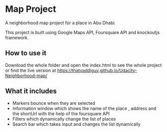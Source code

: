 # Map Project

A neighborhood map project for a place in Abu Dhabi.

This project is built using Google Maps API, Foursquare API and knockoutjs framework.

## How to use it

Download the whole folder and open the index.html to see the whole project or find the live version at https://thatvaddiguy.github.io/Udacity-Neighborhood-map/

## What it includes

* Markers bounce when they are selected
* Information window which shows the name of the place , address and the shortUrl with the help of the foursquare API
* Filters which dynamically change the list of places
* Search bar which takes input and changes the list dynamically

